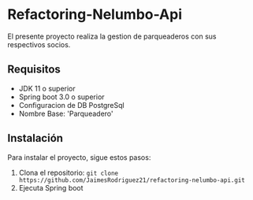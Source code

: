 # Refactoring-Nelumbo-Api

El presente proyecto realiza la gestion de parqueaderos con sus
respectivos socios.

Requisitos
----------

- JDK 11 o superior
- Spring boot 3.0 o superior
- Configuracion de DB PostgreSql
- Nombre Base: 'Parqueadero'

## Instalación

Para instalar el proyecto, sigue estos pasos:
1. Clona el repositorio: `git clone https://github.com/JaimesRodriguez21/refactoring-nelumbo-api.git`
2. Ejecuta Spring boot


